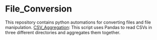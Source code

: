# File_Conversion
This repository contains python automations for converting files and file manipulation.
[CSV_Aggregation](https://github.com/nabascher/File_Conversion/blob/main/CSV_Aggregation_v3.py): This script uses Pandas to read CSVs in three different directories and aggregates them together.

